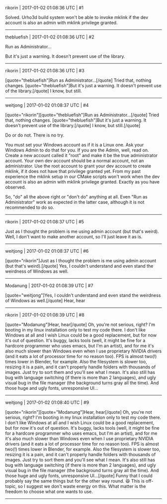 rikorin | 2017-01-02 01:08:36 UTC | #1

Solved.
Urho3d build system won't be able to invoke mklink if the dev account is also an admin with mklink privilege granted.

-------------------------

thebluefish | 2017-01-02 01:08:36 UTC | #2

Run as Administrator...

But it's just a warning. It doesn't prevent use of the library.

-------------------------

rikorin | 2017-01-02 01:08:36 UTC | #3

[quote="thebluefish"]Run as Administrator...[/quote]
Tried that, nothing changes.
[quote="thebluefish"]But it's just a warning. It doesn't prevent use of the library.[/quote]
I know, but still.

-------------------------

weitjong | 2017-01-02 01:08:37 UTC | #4

[quote="rikorin"][quote="thebluefish"]Run as Administrator...[/quote]
Tried that, nothing changes.
[quote="thebluefish"]But it's just a warning. It doesn't prevent use of the library.[/quote]
I know, but still.[/quote]

Do or do not. There is no try.

You must set your Windows account as if it is a Linux one. Ask your Windows Admin to do that for you. If you are the Admin, well, read on. Create a new account called it "root" and make it be the true administrator account. Your own dev account should be a normal account, not an administrator. Use the root account to grant your dev account to create mklink, if it does not have that privilege granted yet. From my past experience the mklink setup in our CMake scripts won't work when the dev account is also an admin with mklink privilege granted. Exactly as you have observed.

So, "do" all the above right or "don't do" anything at all. Even "Run as Administrator" work as expected in the latter case, although it is not recommended to do so.

-------------------------

rikorin | 2017-01-02 01:08:37 UTC | #5

Just as I thought the problem is me using admin account (but that's weird).
Well, I don't want to make another account, so I'll just leave it as is.

-------------------------

weitjong | 2017-01-02 01:08:37 UTC | #6

[quote="rikorin"]Just as I thought the problem is me using admin account (but that's weird).[/quote]
Yes, I couldn't understand and even stand the weirdness of Windows as well.

-------------------------

Modanung | 2017-01-02 01:08:39 UTC | #7

[quote="weitjong"]Yes, I couldn't understand and even stand the weirdness of Windows as well.[/quote]
Hear, hear

-------------------------

rikorin | 2017-01-02 01:08:39 UTC | #8

[quote="Modanung"]Hear, hear[/quote]
Oh, you're not serious, right? I'm booting in my linux installation only to test my code there. I don't like Windows at all and I wish Linux could be a good replacement, but for now it's out of question.
It's buggy, lacks tools (well, it might be fine for a hardcore programmer who uses emacs, but I'm an artist), and for me it's also much slower than Windows even when I use proprietary NVIDIA drivers (and it eats a lot of processor time for no reason too). FPS is almost two(!) times lower in Blender, for example. Also the filesystem is slower too, resizing it is a pain, and it can't properly handle folders with thousands of images. Just try to sort them and you'll see what I mean. It's also still has bug with language switching (if there is more than 2 languages), and ugly visual bug in the file manager (the background turns gray all the time). And those huge and ugly fonts, unresponsive UI...

-------------------------

weitjong | 2017-01-02 01:08:40 UTC | #9

[quote="rikorin"][quote="Modanung"]Hear, hear[/quote]
Oh, you're not serious, right? I'm booting in my linux installation only to test my code there. I don't like Windows at all and I wish Linux could be a good replacement, but for now it's out of question.
It's buggy, lacks tools (well, it might be fine for a hardcore programmer who uses emacs, but I'm an artist), and for me it's also much slower than Windows even when I use proprietary NVIDIA drivers (and it eats a lot of processor time for no reason too). FPS is almost two(!) times lower in Blender, for example. Also the filesystem is slower too, resizing it is a pain, and it can't properly handle folders with thousands of images. Just try to sort them and you'll see what I mean. It's also still has bug with language switching (if there is more than 2 languages), and ugly visual bug in the file manager (the background turns gray all the time). And those huge and ugly fonts, unresponsive UI...[/quote]
Funny that I could probably say the same things but for the other way round.  :laughing:
This is off-topic, so I suggest we don't waste energy on this. What matter is the freedom to choose what one wants to use.

-------------------------

